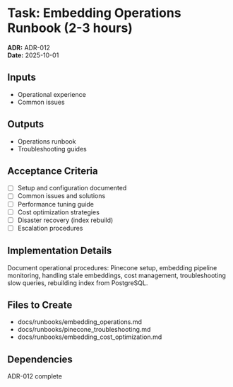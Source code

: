 # Task: Embedding Operations Runbook (2-3 hours)
**ADR:** ADR-012  
**Date:** 2025-10-01

## Inputs
- Operational experience
- Common issues

## Outputs
- Operations runbook
- Troubleshooting guides

## Acceptance Criteria
- [ ] Setup and configuration documented
- [ ] Common issues and solutions
- [ ] Performance tuning guide
- [ ] Cost optimization strategies
- [ ] Disaster recovery (index rebuild)
- [ ] Escalation procedures

## Implementation Details
Document operational procedures: Pinecone setup, embedding pipeline monitoring, handling stale embeddings, cost management, troubleshooting slow queries, rebuilding index from PostgreSQL.

## Files to Create
- docs/runbooks/embedding_operations.md
- docs/runbooks/pinecone_troubleshooting.md
- docs/runbooks/embedding_cost_optimization.md

## Dependencies
ADR-012 complete